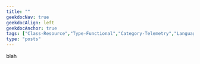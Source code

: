 ```yaml
---
title: ""
geekdocNav: true
geekdocAlign: left
geekdocAnchor: true
tags: ["Class-Resource","Type-Functional","Category-Telemetry","Language-Shared","Enforcement-MUST","Persona-Owner","Lifecycle-Initial"]
type: "posts"
---
```


blah

